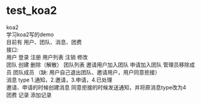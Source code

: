 # test_koa2
koa2  
学习koa2写的demo   
目前有 用户、团队、消息、团费  
接口:   
  用户   登录 注册 用户列表 注销 修改  
  团队   创建 删除（解散） 团队列表 邀请用户加入团队 申请加入团队  管理员移除成员  团队成员 （缺: 用户自己退出团队、邀请用户，用户同意拒接）  
  消息   type 1.通知，2.邀请，3.申请，4.已处理    
         邀请、申请的时候创建消息 同意拒接的时候发送通知，并将原消息type改为4     
  团费   记录  添加记录      

